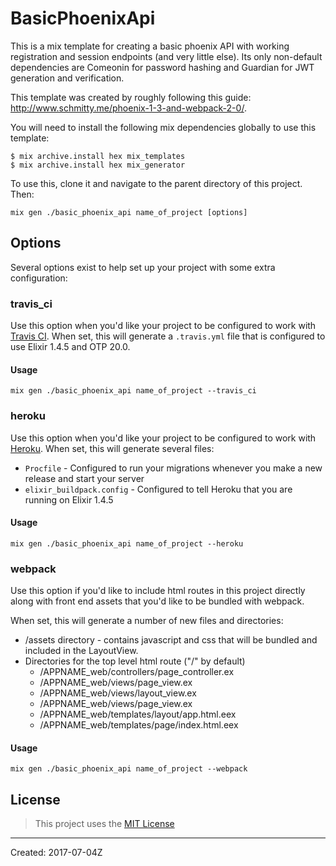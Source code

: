 # BasicPhoenixApi

This is a mix template for creating a basic phoenix API with working registration and session endpoints (and very little else). Its only non-default dependencies are Comeonin for password hashing and Guardian for JWT generation and verification.

This template was created by roughly following this guide: http://www.schmitty.me/phoenix-1-3-and-webpack-2-0/.

You will need to install the following mix dependencies globally to use this template:

```
$ mix archive.install hex mix_templates
$ mix archive.install hex mix_generator
```

To use this, clone it and navigate to the parent directory of this project. Then:

```
mix gen ./basic_phoenix_api name_of_project [options]
```

## Options

Several options exist to help set up your project with some extra configuration:

### travis_ci

Use this option when you'd like your project to be configured to work with [Travis CI](https://travis-ci.org). When set, this will generate a `.travis.yml` file that is configured to use Elixir 1.4.5 and OTP 20.0.

#### Usage

```
mix gen ./basic_phoenix_api name_of_project --travis_ci
```

### heroku

Use this option when you'd like your project to be configured to work with [Heroku](https://heroku.com). When set, this will generate several files:
* `Procfile` - Configured to run your migrations whenever you make a new release and start your server
* `elixir_buildpack.config` - Configured to tell Heroku that you are running on Elixir 1.4.5

#### Usage

```
mix gen ./basic_phoenix_api name_of_project --heroku
```

### webpack

Use this option if you'd like to include html routes in this project directly along with front end assets that you'd like to be bundled with webpack.

When set, this will generate a number of new files and directories:
* /assets directory - contains javascript and css that will be bundled and included in the LayoutView.
* Directories for the top level html route ("/" by default)
  * /APPNAME_web/controllers/page_controller.ex
  * /APPNAME_web/views/page_view.ex
  * /APPNAME_web/views/layout_view.ex
  * /APPNAME_web/views/page_view.ex
  * /APPNAME_web/templates/layout/app.html.eex
  * /APPNAME_web/templates/page/index.html.eex

#### Usage

```
mix gen ./basic_phoenix_api name_of_project --webpack
```

## License

> This project uses the [MIT License](https://opensource.org/licenses/MIT)

----
Created:  2017-07-04Z
